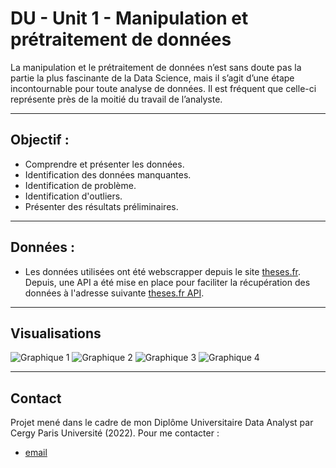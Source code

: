 # DU - Unit 1 - Manipulation et prétraitement de données
La manipulation et le prétraitement de données n’est sans doute pas la partie la plus fascinante de la Data Science, mais il s’agit d’une étape incontournable pour toute analyse de données. Il est fréquent que celle-ci représente près de la moitié du travail de l’analyste.

---

## Objectif : 
- Comprendre et présenter les données.
- Identification des données manquantes.
- Identification de problème.
- Identification d'outliers.
- Présenter des résultats préliminaires.

---

## Données :
- Les données utilisées ont été webscrapper depuis le site [theses.fr](https://theses.fr/?domaine=theses). Depuis, une API a été mise en place pour faciliter la récupération des données à l'adresse suivante [theses.fr API](https://documentation.abes.fr/aidethesesfr/index.html#PrincipeAPI).

---

## Visualisations

![Graphique 1](https://github.com/FabienHaury/DU-Unit1-Manipulation-et-pretraitement-de-donnees/blob/main/Screenshot/PhD%20visualisation%20NA-1.png)
![Graphique 2](https://github.com/FabienHaury/DU-Unit1-Manipulation-et-pretraitement-de-donnees/blob/main/Screenshot/PhD%20probl%C3%A8mes%20date%20soutenance-2.png)
![Graphique 3](https://github.com/FabienHaury/DU-Unit1-Manipulation-et-pretraitement-de-donnees/blob/main/Screenshot/PhD%20outliers%20analyse%20outliers-2.png)
![Graphique 4](https://github.com/FabienHaury/DU-Unit1-Manipulation-et-pretraitement-de-donnees/blob/main/Screenshot/PhD%20r%C3%A9sulats%20pr%C3%A9liminaires%20exploration-1.png)

---

## Contact

Projet mené dans le cadre de mon Diplôme Universitaire Data Analyst par Cergy Paris Université (2022). 
Pour me contacter : 
- [email](mailto:67912775+FabienHaury@users.noreply.github.com)

